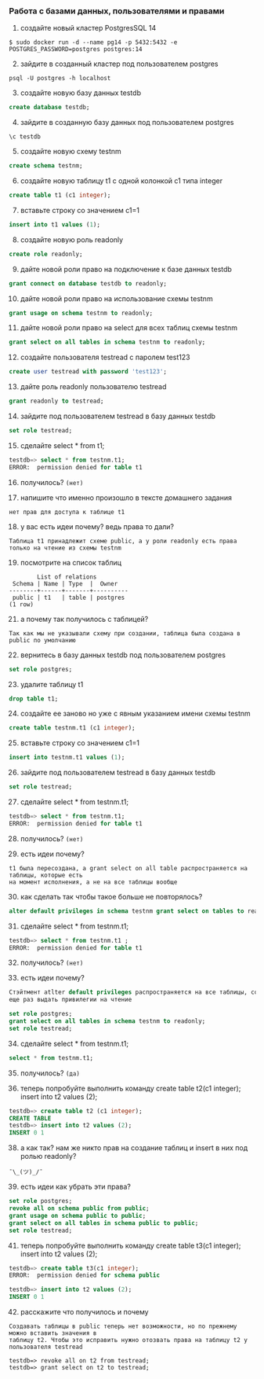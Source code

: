 ### Работа с базами данных, пользователями и правами

1. создайте новый кластер PostgresSQL 14
```shell
$ sudo docker run -d --name pg14 -p 5432:5432 -e POSTGRES_PASSWORD=postgres postgres:14
```

2. зайдите в созданный кластер под пользователем postgres
```shell
psql -U postgres -h localhost
```

3. создайте новую базу данных testdb
```sql
create database testdb;
```

4. зайдите в созданную базу данных под пользователем postgres
```shell
\c testdb
```

5. создайте новую схему testnm
```sql
create schema testnm;
```

6. создайте новую таблицу t1 с одной колонкой c1 типа integer
```sql
create table t1 (c1 integer);
```

7. вставьте строку со значением c1=1
```sql
insert into t1 values (1);
```

8. создайте новую роль readonly
```sql
create role readonly;
```

9. дайте новой роли право на подключение к базе данных testdb
```sql
grant connect on database testdb to readonly;
```

10. дайте новой роли право на использование схемы testnm
```sql
grant usage on schema testnm to readonly;
```

11. дайте новой роли право на select для всех таблиц схемы testnm
```sql
grant select on all tables in schema testnm to readonly;
```

12. создайте пользователя testread с паролем test123
```sql
create user testread with password 'test123';
```

13. дайте роль readonly пользователю testread
```sql
grant readonly to testread;
```
14. зайдите под пользователем testread в базу данных testdb
```sql
set role testread;
```

15. сделайте select * from t1;
```sql
testdb=> select * from testnm.t1;
ERROR:  permission denied for table t1
```

16. получилось? `(нет)`

17. напишите что именно произошло в тексте домашнего задания
```
нет прав для доступа к таблице t1
```

18. у вас есть идеи почему? ведь права то дали?
```
Таблица t1 принадлежит схеме public, а у роли readonly есть права только на чтение из схемы testnm
```

19. посмотрите на список таблиц
```
        List of relations
 Schema | Name | Type  |  Owner
--------+------+-------+----------
 public | t1   | table | postgres
(1 row)
```

21. а почему так получилось с таблицей?
```
Так как мы не указывали схему при создании, таблица была создана в public по умолчанию
```

22. вернитесь в базу данных testdb под пользователем postgres
```sql
set role postgres;
```

23. удалите таблицу t1
```sql
drop table t1;
```

24. создайте ее заново но уже с явным указанием имени схемы testnm
```sql
create table testnm.t1 (c1 integer);
```

25. вставьте строку со значением c1=1
```sql
insert into testnm.t1 values (1);
```

26. зайдите под пользователем testread в базу данных testdb
```sql
set role testread;
```

27. сделайте select * from testnm.t1;
```sql
testdb=> select * from testnm.t1;
ERROR:  permission denied for table t1
```

28. получилось? `(нет)`

29. есть идеи почему?
```
t1 была пересоздана, а grant select on all table распространяется на таблицы, которые есть
на момент исполнения, а не на все таблицы вообще
```

30. как сделать так чтобы такое больше не повторялось?
```sql
alter default privileges in schema testnm grant select on tables to readonly;
```

31. сделайте select * from testnm.t1;
```sql
testdb=> select * from testnm.t1 ;
ERROR:  permission denied for table t1
```

32. получилось? `(нет)`

33. есть идеи почему?
```sql
Стэйтмент atlter default privileges распространяется на все таблицы, созданные в будущем. Нужно
еще раз выдать привилегии на чтение

set role postgres;
grant select on all tables in schema testnm to readonly;
set role testread;
```

34. сделайте select * from testnm.t1;
```sql
select * from testnm.t1;
```

35. получилось? `(да)`

37. теперь попробуйте выполнить команду create table t2(c1 integer); insert into t2 values (2);
```sql
testdb=> create table t2 (c1 integer);
CREATE TABLE
testdb=> insert into t2 values (2);
INSERT 0 1
```

38. а как так? нам же никто прав на создание таблиц и insert в них под ролью readonly?
```
¯\_(ツ)_/¯
```

39. есть идеи как убрать эти права?
```sql
set role postgres;
revoke all on schema public from public;
grant usage on schema public to public;
grant select on all tables in schema public to public;
set role testread;
```

41. теперь попробуйте выполнить команду create table t3(c1 integer); insert into t2 values (2);
```sql
testdb=> create table t3(c1 integer);
ERROR:  permission denied for schema public

testdb=> insert into t2 values (2);
INSERT 0 1
```

42. расскажите что получилось и почему
```
Создавать таблицы в public теперь нет возможности, но по прежнему можно вставить значения в
таблицу t2. Чтобы это исправить нужно отозвать права на таблицу t2 у пользователя testread

testdb=> revoke all on t2 from testread;
testdb=> grant select on t2 to testread;
```
